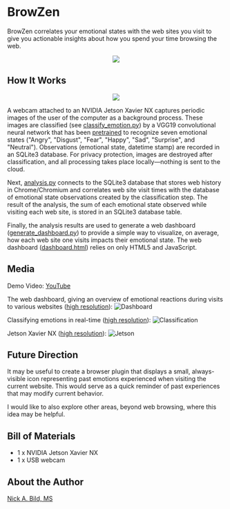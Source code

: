 # BrowZen

BrowZen correlates your emotional states with the web sites you visit to give you actionable insights about how you spend your time browsing the web.

<p align="center">
<img src="https://raw.githubusercontent.com/nickbild/browzen/main/media/browzen_demo_short.gif">
</p>

## How It Works

<p align="center">
<img src="https://raw.githubusercontent.com/nickbild/browzen/main/media/browzen.jpg">
</p>

A webcam attached to an NVIDIA Jetson Xavier NX captures periodic images of the user of the computer as a background process.  These images are classified (see [classify_emotion.py](https://github.com/nickbild/browzen/blob/main/classify_emotion.py)) by a VGG19 convolutional neural network that has been [pretrained](https://github.com/WuJie1010/Facial-Expression-Recognition.Pytorch) to recognize seven emotional states ("Angry", "Disgust", "Fear", "Happy", "Sad", "Surprise", and "Neutral").  Observations (emotional state, datetime stamp) are recorded in an SQLite3 database.  For privacy protection, images are destroyed after classification, and all processing takes place locally—nothing is sent to the cloud.

Next, [analysis.py](https://github.com/nickbild/browzen/blob/main/analysis.py) connects to the SQLite3 database that stores web history in Chrome/Chromium and correlates web site visit times with the database of emotional state observations created by the classification step.  The result of the analysis, the sum of each emotional state observed while visiting each web site, is stored in an SQLite3 database table.

Finally, the analysis results are used to generate a web dashboard ([generate_dashboard.py](https://github.com/nickbild/browzen/blob/main/generate_dashboard.py)) to provide a simple way to visualize, on average, how each web site one visits impacts their emotional state.  The web dashboard ([dashboard.html](https://github.com/nickbild/browzen/blob/main/dashboard.html)) relies on only HTML5 and JavaScript.

## Media

Demo Video:
[YouTube](https://www.youtube.com/watch?v=xNUKsig8W3w)

The web dashboard, giving an overview of emotional reactions during visits to various websites ([high resolution](https://raw.githubusercontent.com/nickbild/browzen/main/media/browzen_dashboard.png)):
![Dashboard](https://raw.githubusercontent.com/nickbild/browzen/main/media/browzen_dashboard_sm.png)

Classifying emotions in real-time ([high resolution](https://raw.githubusercontent.com/nickbild/browzen/main/media/classification.jpg)):
![Classification](https://raw.githubusercontent.com/nickbild/browzen/main/media/classification_sm.jpg)

Jetson Xavier NX ([high resolution](https://raw.githubusercontent.com/nickbild/shaides_v2/master/media/jetson_nx.jpg)):
![Jetson](https://raw.githubusercontent.com/nickbild/shaides_v2/master/media/jetson_nx_sm.jpg)

## Future Direction

It may be useful to create a browser plugin that displays a small, always-visible icon representing past emotions experienced when visiting the current website.  This would serve as a quick reminder of past experiences that may modify current behavior.

I would like to also explore other areas, beyond web browsing, where this idea may be helpful.

## Bill of Materials

- 1 x NVIDIA Jetson Xavier NX
- 1 x USB webcam

## About the Author

[Nick A. Bild, MS](https://nickbild79.firebaseapp.com/#!/)

